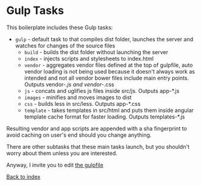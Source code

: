 # Gulp Tasks #

This boilerplate includes these Gulp tasks:

* `gulp` - default task to that compiles dist folder, launches the server and watches for changes of the source files
    * `build` - builds the dist folder without launching the server
    * `index` - injects scripts and stylesheets to index.html
    * `vendor` - aggregates vendor files defined at the top of gulpfile, auto vendor loading is not being used because it doesn't always work as intended and not all vendor bower files include main entry points. Outputs vendor-*.js and vendor-*.css
    * `js` - concats and uglifies js files inside src/js. Outputs app-*.js
    * `images` - minifies and moves images to dist
    * `css` - builds less in src/less. Outputs app-*.css
    * `template` - takes templates in src/html and puts them inside angular template cache format for faster loading. Outputs templates-*.js
    
Resulting vendor and app scripts are appended with a sha fingerprint to avoid caching on user's end should you change anything.    

There are other subtasks that these main tasks launch, but you shouldn't worry about them unless you are interested.

Anyway, I invite you to edit [the gulpfile](../gulpfile.js)

[Back to index](index.md)